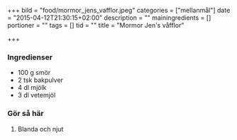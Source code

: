 +++
bild = "food/mormor_jens_vafflor.jpeg"
categories = ["mellanmål"]
date = "2015-04-12T21:30:15+02:00"
description = ""
mainingredients = []
portioner = ""
tags = []
tid = ""
title = "Mormor Jen's våfflor"

+++

### Ingredienser
- 100 g smör
- 2 tsk bakpulver
- 4 dl mjölk
- 3 dl vetemjöl

### Gör så här
1. Blanda och njut

